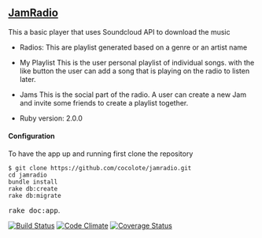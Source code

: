 ## [JamRadio](https://jamradio.herokuapp.com/)

This a basic player that uses Soundcloud API to download the music

* Radios:
  This are playlist generated based on a genre or an artist name

* My Playlist
  This is the user personal playlist of individual songs. with the like button
  the user can add a song that is playing on the radio to listen later.

* Jams
  This is the social part of the radio. A user can create a new Jam and invite
  some friends to create a playlist together.

* Ruby version: 2.0.0

#### Configuration

To have the app up and running first clone the repository
````
$ git clone https://github.com/cocolote/jamradio.git
cd jamradio
bundle install
rake db:create
rake db:migrate
````

<tt>rake doc:app</tt>.

[![Build Status](https://travis-ci.org/cocolote/jamradio.svg?branch=master)](https://travis-ci.org/cocolote/jamradio) [![Code Climate](https://codeclimate.com/github/cocolote/jamradio.png)](https://codeclimate.com/github/cocolote/jamradio) [![Coverage Status](https://coveralls.io/repos/cocolote/jamradio/badge.png)](https://coveralls.io/r/cocolote/jamradio)
